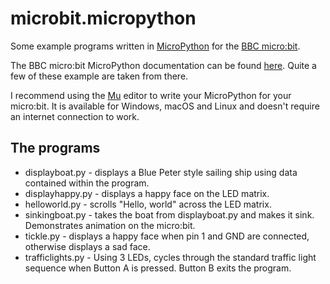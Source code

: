 # microbit.micropython

Some example programs written in [MicroPython](https://micropython.org/) for the [BBC micro:bit](https://www.microbit.co.uk/).

The BBC micro:bit MicroPython documentation can be found [here](https://microbit-micropython.readthedocs.io/en/latest/index.html). Quite a few of these example are taken from there.

I recommend using the [Mu](http://codewith.mu/) editor to write your MicroPython for your micro:bit. It is available for Windows, macOS and Linux and doesn't require an internet connection to work.

## The programs

* displayboat.py - displays a Blue Peter style sailing ship using data contained within the program.
* displayhappy.py - displays a happy face on the LED matrix.
* helloworld.py - scrolls "Hello, world" across the LED matrix.
* sinkingboat.py - takes the boat from displayboat.py and makes it sink. Demonstrates animation on the micro:bit.
* tickle.py - displays a happy face when pin 1 and GND are connected, otherwise displays a sad face.
* trafficlights.py - Using 3 LEDs, cycles through the standard traffic light sequence when Button A is pressed. Button B exits the program.
